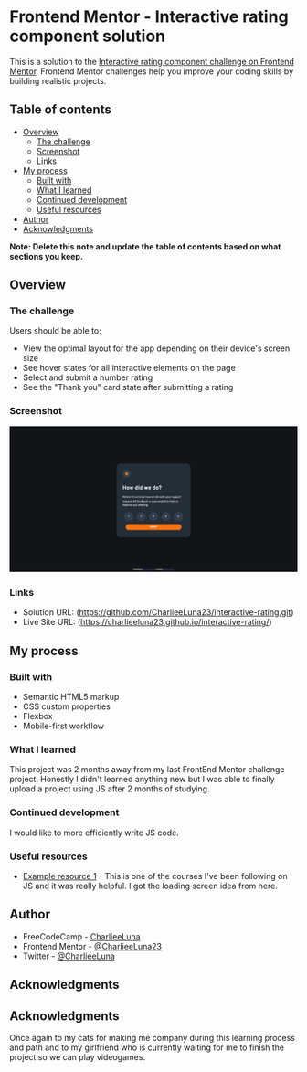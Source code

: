 # Frontend Mentor - Interactive rating component solution

This is a solution to the [Interactive rating component challenge on Frontend Mentor](https://www.frontendmentor.io/challenges/interactive-rating-component-koxpeBUmI). Frontend Mentor challenges help you improve your coding skills by building realistic projects. 

## Table of contents

- [Overview](#overview)
  - [The challenge](#the-challenge)
  - [Screenshot](#screenshot)
  - [Links](#links)
- [My process](#my-process)
  - [Built with](#built-with)
  - [What I learned](#what-i-learned)
  - [Continued development](#continued-development)
  - [Useful resources](#useful-resources)
- [Author](#author)
- [Acknowledgments](#acknowledgments)

**Note: Delete this note and update the table of contents based on what sections you keep.**

## Overview

### The challenge

Users should be able to:

- View the optimal layout for the app depending on their device's screen size
- See hover states for all interactive elements on the page
- Select and submit a number rating
- See the "Thank you" card state after submitting a rating

### Screenshot

![](./screenshot.jpg)

### Links

- Solution URL: (https://github.com/CharlieeLuna23/interactive-rating.git)
- Live Site URL: (https://charlieeluna23.github.io/interactive-rating/)

## My process

### Built with

- Semantic HTML5 markup
- CSS custom properties
- Flexbox
- Mobile-first workflow

### What I learned

This project was 2 months away from my last FrontEnd Mentor challenge project. Honestly I didn't learned anything new but I was able to finally upload a project using JS after 2 months of studying.

### Continued development

I would like to more efficiently write JS code.

### Useful resources

- [Example resource 1](https://www.udemy.com/course/modern-javascript-from-the-beginning/) - This is one of the courses I've been following on JS and it was really helpful. I got the loading screen idea from here.

## Author

- FreeCodeCamp - [CharlieeLuna](https://www.freecodecamp.org/CharlieeLuna)
- Frontend Mentor - [@CharlieeLuna23](https://www.frontendmentor.io/profile/CharlieeLuna23)
- Twitter - [@CharlieeLuna](https://twitter.com/CharlieeLuna)

## Acknowledgments

## Acknowledgments

Once again to my cats for making me company during this learning process and path and to my girlfriend who is currently waiting for me to finish the project so we can play videogames.

